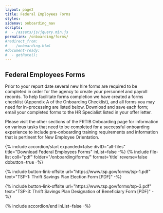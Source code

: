 ```yaml
---
layout: page2
title: Federal Employees Forms
styles:
sidenav: onboarding_nav
scripts:
#  - /assets/js/jquery.min.js
permalink: /onboarding/forms/
#redirect_from:
#  - /onboarding.html
#document-ready:
#  - getRate();
---
```


## Federal Employees Forms

Prior to your report date several new hire forms are required to be completed in order for the agency to create your personnel and payroll records. To help facilitate forms completion we have created a forms checklist (Appendix A of the Onboarding Checklist), and all forms you may need for in-processing are listed below. Download and save each form; email your completed forms to the HR Specialist listed in your offer letter.

Please visit the other sections of the FRTIB Onboarding page for information on various tasks that need to be completed for a successful onboarding experience to include pre-onboarding training requirements and information that is pertinent for New Employee Orientation.

<div class="usa-accordion">
{% include accordion/start expanded=false divID="all-files" title="Download Federal Employees Forms" inList=false -%}
{% include file-list coll="pdf" folder="/onboarding/forms/" format='title' reverse=false dobutton=true -%}
<p>
{% include button-link-offsite url="https://www.tsp.gov/forms/tsp-1.pdf" text="TSP-1: Thrift Savings Plan Election Form [PDF]" -%}
</p>
<p>
{% include button-link-offsite url="https://www.tsp.gov/forms/tsp-3.pdf" text="TSP-3: Thrift Savings Plan Designation of Beneficiary Form [PDF]" -%}
</p>
{% include accordion/end  inList=false -%}
</div>


<!-- CONTENT END -->
